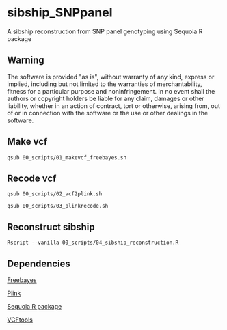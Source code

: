 # sibship_SNPpanel

A sibship reconstruction from SNP panel genotyping using Sequoia R package

## Warning

The software is provided "as is", without warranty of any kind, express or implied, including but not limited to the warranties of merchantability, fitness for a particular purpose and noninfringement. In no event shall the authors or copyright holders be liable for any claim, damages or other liability, whether in an action of contract, tort or otherwise, arising from, out of or in connection with the software or the use or other dealings in the software.

## Make vcf

```
qsub 00_scripts/01_makevcf_freebayes.sh
```

## Recode vcf

```
qsub 00_scripts/02_vcf2plink.sh

qsub 00_scripts/03_plinkrecode.sh
```

## Reconstruct sibship

```
Rscript --vanilla 00_scripts/04_sibship_reconstruction.R
```

## Dependencies

[Freebayes](https://github.com/ekg/freebayes)

[Plink](http://zzz.bwh.harvard.edu/plink/)

[Sequoia R package](https://cran.r-project.org/web/packages/sequoia/index.html)

[VCFtools](http://vcftools.sourceforge.net/)

